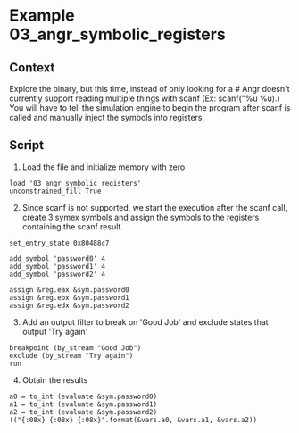 # Example 03_angr_symbolic_registers
## Context
Explore the binary, but this time, instead of only looking for a # Angr doesn't currently support reading multiple things with scanf (Ex: scanf("%u %u).) You will have to tell the simulation engine to begin the program after scanf is called and manually inject the symbols into registers.

## Script

1. Load the file and initialize memory with zero
```
load '03_angr_symbolic_registers'
unconstrained_fill True
```
2. Since scanf is not supported, we start the execution after the scanf call, create 3 symex symbols and assign the symbols to the registers containing the scanf result.
```
set_entry_state 0x80488c7

add_symbol 'password0' 4
add_symbol 'password1' 4
add_symbol 'password2' 4

assign &reg.eax &sym.password0
assign &reg.ebx &sym.password1
assign &reg.edx &sym.password2
```
3. Add an output filter to break on 'Good Job' and exclude states that output 'Try again'
```
breakpoint (by_stream "Good Job")
exclude (by_stream "Try again")
run
```

4. Obtain the results
```
a0 = to_int (evaluate &sym.password0)
a1 = to_int (evaluate &sym.password1)
a2 = to_int (evaluate &sym.password2)
!("{:08x} {:08x} {:08x}".format(&vars.a0, &vars.a1, &vars.a2))
```